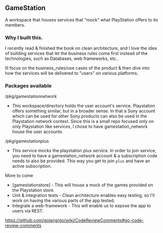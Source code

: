 ## GameStation

A workspace that houses services that "mock" what PlayStation offers to its members.

### Why I built this.

I recently read & finished the book on clean architecture, and I love the idea of building services that let the business rules come first instead of the technologies, such as Databases, web frameworks, etc..

Ill focus on the business_rules/use cases of the product & then dive into how the services will be delivered to "users" on various platforms.

### Packages available

/pkg/gamestationnetwork

- This workspace/directory holds the user account's service. Playstation offers something similar, but in a broader sense. In that a Sony account which can be used for other Sony products can also be used in the Playstation network context. Since this is a small repo focused only on only Playstation like services, I chose to have gamestation_network house the user accounts.

/pkg/gamestationplus

- This service mocks the playstation plus service. In order to join service, you need to have a gamestation_network account & a subscription code needs to also be provided. This way you get to join `plus` and have an active subscription.

More to come

- [gamestationstore] - This will house a mock of the games provided on the Playstation store.
- Unit & integration tests - Clean architecture enables easy testing, so I'll work on having the various parts of the app tested.
- Integrate a web-framework - This will enable us to expose the app to users via REST.

https://github.com/golang/go/wiki/CodeReviewComments#go-code-review-comments
